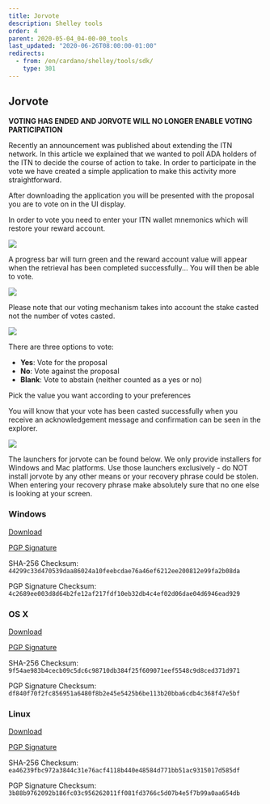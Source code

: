 ```yaml
---
title: Jorvote
description: Shelley tools
order: 4
parent: 2020-05-04_04-00-00_tools
last_updated: "2020-06-26T08:00:00-01:00"
redirects:
  - from: /en/cardano/shelley/tools/sdk/
    type: 301
---
```

## Jorvote

__**VOTING HAS ENDED AND JORVOTE WILL NO LONGER ENABLE VOTING PARTICIPATION**__

Recently an announcement was published about extending the ITN network. In this article we explained that we wanted to poll ADA holders of the ITN to decide the course of action to take. In order to participate in the vote we have created a simple application to make this activity more straightforward. 

After downloading the application you will be presented with the proposal you are to vote on in the UI display. 

In order to vote you need to enter your ITN wallet mnemonics which will restore your reward account. 

![](https://testnets-cardano.netlify.app/images/jorvote-image3.png)

A progress bar will turn green and the reward account value will appear when the retrieval has been completed successfully... You will then be able to vote.

![](https://testnets-cardano.netlify.app/images/jorvote-image4.png)

Please note that our voting mechanism takes into account the stake casted not the number of votes casted.

![](https://testnets-cardano.netlify.app/images/jorvote-image6.png)

There are three options to vote:

* **Yes**: Vote for the proposal
* **No**: Vote against the proposal
* **Blank**: Vote to abstain (neither counted as a yes or no)

Pick the value you want according to your preferences

You will know that your vote has been casted successfully when you receive an acknowledgement message and confirmation can be seen in the explorer.

![](https://testnets-cardano.netlify.app/images/jorvote-image1.png)

The launchers for jorvote can be found below. We only provide installers for Windows and Mac platforms. Use those launchers exclusively - do NOT install jorvote by any other means or your recovery phrase could be stolen. When entering your recovery phrase make absolutely sure that no one else is looking at your screen.

### Windows

[Download](https://s3.eu-west-2.amazonaws.com/update-jormungandr-incentivized.iohk.io/jorvote-v1.0.1-x86_64-pc-windows-msvc-default-signed.zip)

[PGP Signature](https://s3.eu-west-2.amazonaws.com/update-jormungandr-incentivized.iohk.io/jorvote-v1.0.1-x86_64-pc-windows-msvc-default-signed.zip.asc)

SHA-256 Checksum: `44299c33d470539daa86024a10feebcdae76a46ef6212ee200812e99fa2b08da`

PGP Signature Checksum: `4c2689ee003d8d64b2fe12af217fdf10eb32db4c4ef02d06dae04d6946ead929`

### OS X

[Download](https://s3.eu-west-2.amazonaws.com/update-jormungandr-incentivized.iohk.io/jorvote-v1.0.1-x86_64-apple-darwin-default-signed.tar.gz)

[PGP Signature](https://s3.eu-west-2.amazonaws.com/update-jormungandr-incentivized.iohk.io/jorvote-v1.0.1-x86_64-apple-darwin-default-signed.tar.gz.asc)

SHA-256 Checksum: `9f54ae983b4cecb09c5dc6c98710db384f25f609071eef5548c9d8ced371d971`

PGP Signature Checksum: `df840f70f2fc856951a6480f8b2e45e5425b6be113b20bba6cdb4c368f47e5bf`

### Linux

[Download](https://s3.eu-west-2.amazonaws.com/update-jormungandr-incentivized.iohk.io/jorvote-v1.0.1-x86_64-unknown-linux-gnu-default.tar.gz)

[PGP Signature](https://s3.eu-west-2.amazonaws.com/update-jormungandr-incentivized.iohk.io/jorvote-v1.0.1-x86_64-unknown-linux-gnu-default.tar.gz.asc)

SHA-256 Checksum: `ea46239fbc972a3844c31e76acf4118b440e48584d771bb51ac9315017d585df`

PGP Signature Checksum: `3b88b9762092b186fc03c956262011ff081fd3766c5d07b4e5f7b99a0aa654db`